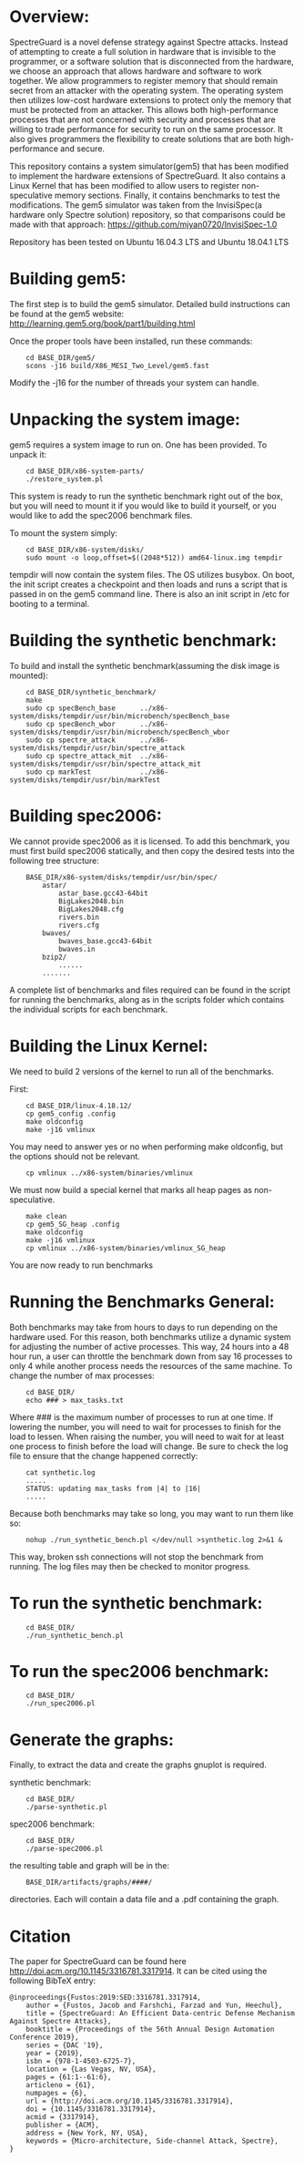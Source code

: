 # Overview:

SpectreGuard is a novel defense strategy against Spectre attacks. Instead of
attempting to create a full solution in hardware that is invisible to the
programmer, or a software solution that is disconnected from the hardware, we
choose an approach that allows hardware and software to work together. We
allow programmers to register memory that should remain secret from an
attacker with the operating system. The operating system then utilizes low-cost
hardware extensions to protect only the memory that must be protected from an
attacker. This allows both high-performance processes that are not concerned
with security and processes that are willing to trade performance for security
to run on the same processor. It also gives programmers the flexibility to
create solutions that are both high-performance and secure.

This repository contains a system simulator(gem5) that has been modified to
implement the hardware extensions of SpectreGuard. It also contains a Linux
Kernel that has been modified to allow users to register non-speculative memory
sections. Finally, it contains benchmarks to test the modifications. The gem5
simulator was taken from the InvisiSpec(a hardware only Spectre solution)
repository, so that comparisons could be made with that approach:
https://github.com/mjyan0720/InvisiSpec-1.0

Repository has been tested on Ubuntu 16.04.3 LTS and Ubuntu 18.04.1 LTS

# Building gem5:

The first step is to build the gem5 simulator. Detailed build instructions can
be found at the gem5 website:
    http://learning.gem5.org/book/part1/building.html

Once the proper tools have been installed, run these commands:
```
    cd BASE_DIR/gem5/
    scons -j16 build/X86_MESI_Two_Level/gem5.fast
```

Modify the -j16 for the number of threads your system can handle.

# Unpacking the system image:

gem5 requires a system image to run on. One has been provided. To unpack it:
```
    cd BASE_DIR/x86-system-parts/
    ./restore_system.pl
```

This system is ready to run the synthetic benchmark right out of the box,
    but you will need to mount it if you would like to build it yourself,
    or you would like to add the spec2006 benchmark files.

To mount the system simply:
```
    cd BASE_DIR/x86-system/disks/
    sudo mount -o loop,offset=$((2048*512)) amd64-linux.img tempdir
```

tempdir will now contain the system files.
The OS utilizes busybox.
On boot, the init script creates a checkpoint and then loads and runs a script
    that is passed in on the gem5 command line. There is also an init script in
    /etc for booting to a terminal.

# Building the synthetic benchmark:

To build and install the synthetic benchmark(assuming the disk image is mounted):
```
    cd BASE_DIR/synthetic_benchmark/
    make
    sudo cp specBench_base      ../x86-system/disks/tempdir/usr/bin/microbench/specBench_base
    sudo cp specBench_wbor      ../x86-system/disks/tempdir/usr/bin/microbench/specBench_wbor
    sudo cp spectre_attack      ../x86-system/disks/tempdir/usr/bin/spectre_attack
    sudo cp spectre_attack_mit  ../x86-system/disks/tempdir/usr/bin/spectre_attack_mit
    sudo cp markTest            ../x86-system/disks/tempdir/usr/bin/markTest
```

# Building spec2006:

We cannot provide spec2006 as it is licensed. To add this benchmark, you must
    first build spec2006 statically, and then copy the desired tests into the
    following tree structure:

```    
    BASE_DIR/x86-system/disks/tempdir/usr/bin/spec/
        astar/
            astar_base.gcc43-64bit
            BigLakes2048.bin
            BigLakes2048.cfg
            rivers.bin
            rivers.cfg
        bwaves/
            bwaves_base.gcc43-64bit
            bwaves.in
        bzip2/
            ......
        .......
```

A complete list of benchmarks and files required can be found in the script
    for running the benchmarks, along as in the scripts folder which contains
    the individual scripts for each benchmark.

# Building the Linux Kernel:

We need to build 2 versions of the kernel to run all of the benchmarks.

First:
```
    cd BASE_DIR/linux-4.18.12/
    cp gem5_config .config
    make oldconfig
    make -j16 vmlinux
```

You may need to answer yes or no when performing make oldconfig, but the
    options should not be relevant.
   
``` 
    cp vmlinux ../x86-system/binaries/vmlinux
```

We must now build a special kernel that marks all heap pages as non-speculative.
```
    make clean
    cp gem5_SG_heap .config
    make oldconfig
    make -j16 vmlinux
    cp vmlinux ../x86-system/binaries/vmlinux_SG_heap
```

You are now ready to run benchmarks

# Running the Benchmarks General:
Both benchmarks may take from hours to days to run depending on the
hardware used. For this reason, both benchmarks utilize a dynamic
system for adjusting the number of active processes. This way, 24 hours
into a 48 hour run, a user can throttle the benchmark down from say 16
processes to only 4 while another process needs the resources of the
same machine. To change the number of max processes:
   
```
    cd BASE_DIR/
    echo ### > max_tasks.txt
```
        
Where ### is the maximum number of processes to run at one time. If
lowering the number, you will need to wait for processes to finish for
the load to lessen. When raising the number, you will need to wait for
at least one process to finish before the load will change. Be sure to
check the log file to ensure that the change happened correctly:
   
```     
    cat synthetic.log
    .....
    STATUS: updating max_tasks from |4| to |16|
    .....
```
        
Because both benchmarks may take so long, you may want to run them like so:
   
```     
    nohup ./run_synthetic_bench.pl </dev/null >synthetic.log 2>&1 &
```
    
This way, broken ssh connections will not stop the benchmark from
running. The log files may then be checked to monitor progress.

# To run the synthetic benchmark:
```
    cd BASE_DIR/
    ./run_synthetic_bench.pl
```

# To run the spec2006 benchmark:
```
    cd BASE_DIR/
    ./run_spec2006.pl
```

# Generate the graphs:

Finally, to extract the data and create the graphs gnuplot is required.

synthetic benchmark:
```
    cd BASE_DIR/
    ./parse-synthetic.pl
```
    
spec2006 benchmark:
```
    cd BASE_DIR/
    ./parse-spec2006.pl
```
    
the resulting table and graph will be in the:
   
``` 
    BASE_DIR/artifacts/graphs/####/
```
    
directories. Each will contain a data file and a .pdf containing the graph.

# Citation

The paper for SpectreGuard can be found here http://doi.acm.org/10.1145/3316781.3317914. It can be cited using the following BibTeX entry:

```
@inproceedings{Fustos:2019:SED:3316781.3317914,
    author = {Fustos, Jacob and Farshchi, Farzad and Yun, Heechul},
    title = {SpectreGuard: An Efficient Data-centric Defense Mechanism Against Spectre Attacks},
    booktitle = {Proceedings of the 56th Annual Design Automation Conference 2019},
    series = {DAC '19},
    year = {2019},
    isbn = {978-1-4503-6725-7},
    location = {Las Vegas, NV, USA},
    pages = {61:1--61:6},
    articleno = {61},
    numpages = {6},
    url = {http://doi.acm.org/10.1145/3316781.3317914},
    doi = {10.1145/3316781.3317914},
    acmid = {3317914},
    publisher = {ACM},
    address = {New York, NY, USA},
    keywords = {Micro-architecture, Side-channel Attack, Spectre},
}
```

